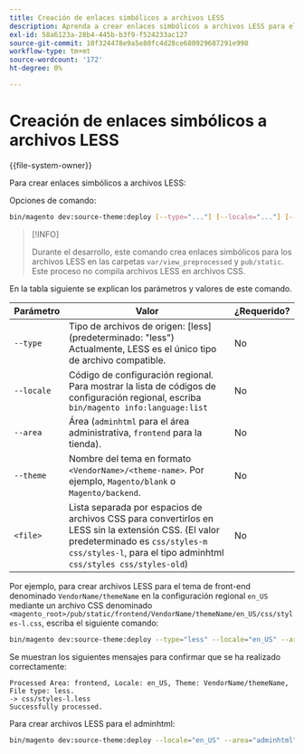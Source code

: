 ```yaml
---
title: Creación de enlaces simbólicos a archivos LESS
description: Aprenda a crear enlaces simbólicos a archivos LESS para el desarrollo de Adobe Commerce. Descubra la vinculación de hojas de estilo y la optimización del flujo de trabajo de desarrollo.
exl-id: 58a6123a-28b4-445b-b3f9-f524233ac127
source-git-commit: 10f324478e9a5e80fc4d28ce680929687291e990
workflow-type: tm+mt
source-wordcount: '172'
ht-degree: 0%

---
```


# Creación de enlaces simbólicos a archivos LESS

{{file-system-owner}}

Para crear enlaces simbólicos a archivos LESS:

Opciones de comando:

```bash
bin/magento dev:source-theme:deploy [--type="..."] [--locale="..."] [--area="..."] [--theme="..."] [file1] ... [fileN]
```

>[!INFO]
>
>Durante el desarrollo, este comando crea enlaces simbólicos para los archivos LESS en las carpetas `var/view_preprocessed` y `pub/static`. Este proceso no compila archivos LESS en archivos CSS.

En la tabla siguiente se explican los parámetros y valores de este comando.

| Parámetro | Valor | ¿Requerido? |
| --------- | ----- | --------- |
| `--type` | Tipo de archivos de origen: [less] (predeterminado: &quot;less&quot;)<br>Actualmente, LESS es el único tipo de archivo compatible. | No |
| `--locale` | Código de configuración regional.<br>Para mostrar la lista de códigos de configuración regional, escriba `bin/magento info:language:list` | No |
| `--area` | Área (`adminhtml` para el área administrativa, `frontend` para la tienda). | No |
| `--theme` | Nombre del tema en formato `<VendorName>/<theme-name>`. Por ejemplo, `Magento/blank` o `Magento/backend`. | No |
| `<file>` | Lista separada por espacios de archivos CSS para convertirlos en LESS sin la extensión CSS. (El valor predeterminado es `css/styles-m css/styles-l`, para el tipo adminhtml `css/styles css/styles-old`) | No |

Por ejemplo, para crear archivos LESS para el tema de front-end denominado `VendorName/themeName` en la configuración regional `en_US` mediante un archivo CSS denominado `<magento_root>/pub/static/frontend/VendorName/themeName/en_US/css/styles-l.css`, escriba el siguiente comando:

```bash
bin/magento dev:source-theme:deploy --type="less" --locale="en_US" --area="frontend" --theme="VendorName/themeName" css/styles-l
```

Se muestran los siguientes mensajes para confirmar que se ha realizado correctamente:

```
Processed Area: frontend, Locale: en_US, Theme: VendorName/themeName, File type: less.
-> css/styles-l.less
Successfully processed.
```

Para crear archivos LESS para el adminhtml:

```bash
bin/magento dev:source-theme:deploy --locale="en_US" --area="adminhtml" --theme="Magento/backend" css/styles css/styles-old
```
